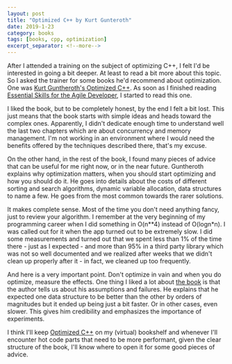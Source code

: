 ```yaml
---
layout: post
title: "Optimized C++ by Kurt Gunteroth"
date: 2019-1-23
category: books
tags: [books, cpp, optimization]
excerpt_separator: <!--more-->
---
```

After I attended a training on the subject of optimizing C++, I felt I'd be interested in going a bit deeper. At least to read a bit more about this topic. So I asked the trainer for some books he'd recommend about optimization. One was [Kurt Guntheroth's Optimized C++](https://amzn.to/2vGyHRT). As soon as I finished reading [Essential Skills for the Agile Developer](/blog/2018/06/27/essential-skills-for-the-agile-developer), I started to read this one.
<!--more-->

I liked the book, but to be completely honest, by the end I felt a bit lost. This just means that the book starts with simple ideas and heads toward the complex ones. Apparently, I didn't dedicate enough time to understand well the last two chapters which are about concurrency and memory management. I'm not working in an environment where I would need the benefits offered by the techniques described there, that's my excuse.

On the other hand, in the rest of the book, I found many pieces of advice that can be useful for me right now, or in the near future. Guntheroth explains why optimization matters, when you should start optimizing and how you should do it. He goes into details about the costs of different sorting and search algorithms, dynamic variable allocation, data structures to name a few. He goes from the most common towards the rarer solutions.

It makes complete sense. Most of the time you don't need anything fancy, just to review your algorithm. I remember at the very beginning of my programming career when I did something in O(n**4) instead of O(logn*n). I was called out for it when the app turned out to be extremely slow. I did some measurements and turned out that we spent less than 1% of the time there - just as I expected - and more than 95% in a third party library which was not so well documented and we realized after weeks that we didn't clean up properly after it - in fact, we cleaned up too frequently.

And here is a very important point. Don't optimize in vain and when you do optimize, measure the effects. One thing I liked a lot about [the book](https://amzn.to/2vGyHRT) is that the author tells us about his assumptions and failures. He explains that he expected one data structure to be better than the other by orders of magnitudes but it ended up being just a bit faster. Or in other cases, even slower. This gives him credibility and emphasizes the importance of experiments.

I think I'll keep [Optimized C++](https://amzn.to/2vGyHRT) on my (virtual) bookshelf and whenever I'll encounter hot code parts that need to be more performant, given the clear structure of the book, I'll know where to open it for some good pieces of advice.
